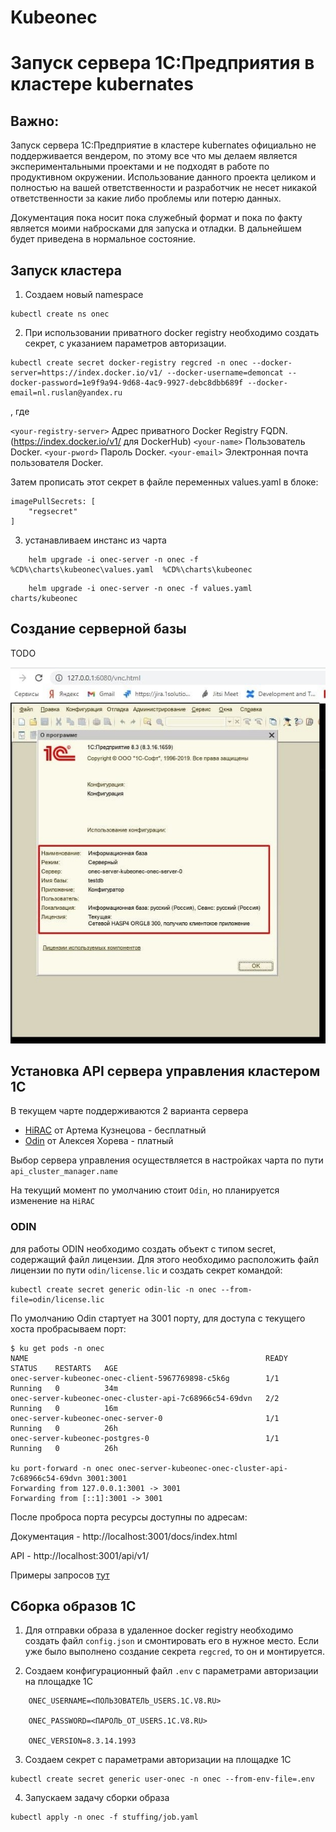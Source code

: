 # Kubeonec

# Запуск сервера 1С:Предприятия в кластере kubernates

## Важно: 

Запуск сервера 1С:Предприятие в кластере kubernates официально не поддерживается вендером, по этому все что мы делаем является экспериментальными проектами и не подходят в работе по продуктивном окружении. Использование данного проекта целиком и полностью на вашей ответственности и разработчик не несет никакой ответственности за какие либо проблемы или потерю данных.  

Документация пока носит пока служебный формат и пока по факту является моими набросками для запуска и отладки. В дальнейшем будет приведена в нормальное состояние.

## Запуск кластера


1. Создаем новый namespace

```
kubectl create ns onec
```

2. При использовании приватного docker registry необходимо создать секрет, с указанием параметров авторизации.

```
kubectl create secret docker-registry regcred -n onec --docker-server=https://index.docker.io/v1/ --docker-username=demoncat --docker-password=1e9f9a94-9d68-4ac9-9927-debc8dbb689f --docker-email=nl.ruslan@yandex.ru

```
, где 

`<your-registry-server>` Адрес приватного Docker Registry FQDN. (https://index.docker.io/v1/ для DockerHub)
`<your-name>`  Пользователь Docker.
`<your-pword>` Пароль Docker.
`<your-email>` Электронная почта пользователя Docker.

Затем прописать этот секрет в файле переменных values.yaml в блоке:

```
imagePullSecrets: [
    "regsecret"
]
```

3. устанавливаем инстанс из чарта

```
    helm upgrade -i onec-server -n onec -f %CD%\charts\kubeonec\values.yaml  %CD%\charts\kubeonec
```


```
    helm upgrade -i onec-server -n onec -f values.yaml  charts/kubeonec
```

## Создание серверной базы

TODO

![IMG](images/serverdb.jpg)


## Установка API сервера управления кластером 1C

В текущем чарте поддерживаются 2 варианта сервера

- [HiRAC](https://github.com/arkuznetsov/hirac) от Артема Кузнецова -  бесплатный
- [Odin](Link) от Алексея Хорева - платный

Выбор сервера управления осуществляется в настройках чарта по пути `api_cluster_manager.name`

На текущий момент по умолчанию стоит `Odin`, но планируется изменение на `HiRAC`


### ODIN

для работы ODIN необходимо создать объект с типом secret, содержащий файл лицензии. Для этого необходимо расположить файл лицензии по пути
`odin/license.lic` и создать секрет командой:

```
kubectl create secret generic odin-lic -n onec --from-file=odin/license.lic
```

По умолчанию Odin стартует на 3001 порту, для доступа с текущего хоста пробрасываем порт:

```
$ ku get pods -n onec
NAME                                                     READY   STATUS    RESTARTS   AGE
onec-server-kubeonec-onec-client-5967769898-c5k6g        1/1     Running   0          34m
onec-server-kubeonec-onec-cluster-api-7c68966c54-69dvn   2/2     Running   0          16m
onec-server-kubeonec-onec-server-0                       1/1     Running   0          26h
onec-server-kubeonec-postgres-0                          1/1     Running   0          26h

ku port-forward -n onec onec-server-kubeonec-onec-cluster-api-7c68966c54-69dvn 3001:3001
Forwarding from 127.0.0.1:3001 -> 3001
Forwarding from [::1]:3001 -> 3001
```

После проброса порта ресурсы доступны по адресам:

Документация - http://localhost:3001/docs/index.html

API - http://localhost:3001/api/v1/

Примеры запросов [тут](odin/Readme.md)

## Сборка образов 1С

1. Для отправки образа в удаленное docker registry необходимо создать файл `config.json` и смонтировать его в нужное место.
Если уже было выполнено создание секрета `regcred`, то он и монтируется. 


2. Создаем конфигурационный файл `.env` с параметрами авторизации на площадке 1С

```
    ONEC_USERNAME=<ПОЛЬЗОВАТЕЛЬ_USERS.1C.V8.RU>

    ONEC_PASSWORD=<ПАРОЛЬ_ОТ_USERS.1C.V8.RU>
    
    ONEC_VERSION=8.3.14.1993

```
3. Создаем секрет с параметрами авторизации на площадке 1С

```
kubectl create secret generic user-onec -n onec --from-env-file=.env
```

4. Запускаем задачу сборки образа

```
kubectl apply -n onec -f stuffing/job.yaml
```

